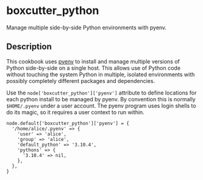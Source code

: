 # boxcutter_python

Manage multiple side-by-side Python environments with pyenv.

## Description

This cookbook uses [pyenv](https://github.com/pyenv/pyenv) to install and
manage multiple versions of Python side-by-side on a single host. This allows
use of Python code without touching the system Python in multiple, isolated
environments with possibly completely different packages and dependencies.

Use the `node['boxcutter_python']['pyenv']` attribute to define locations for
each python install to be managed by pyenv. By convention this is normally
`$HOME/.pyenv` under a user account. The pyenv program uses login shells to
do its magic, so it requires a user context to run within.

```
node.default['boxcutter_python']['pyenv'] = {
  '/home/alice/.pyenv' => {
    'user' => 'alice',
    'group' => 'alice',
    'default_python' => '3.10.4',
    'pythons' => {
      '3.10.4' => nil,
    },
  },
}
```
